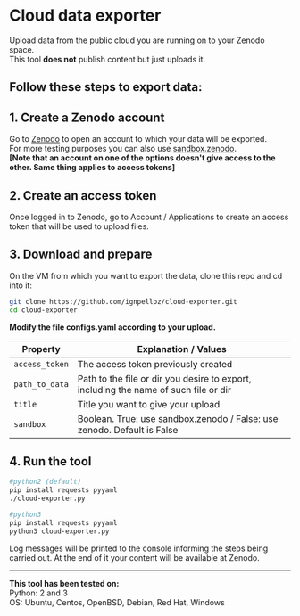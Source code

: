 # Cloud data exporter

Upload data from the public cloud you are running on to your Zenodo space.  
This tool **does not** publish content but just uploads it.

## Follow these steps to export data:

## 1. Create a Zenodo account
Go to [Zenodo](https://zenodo.org/signup/) to open an account to which your data will be exported.  
For more testing purposes you can also use [sandbox.zenodo](https://sandbox.zenodo.org/signup/).  
**[Note that an account on one of the options doesn't give access to the other. Same thing applies to access tokens]**

## 2. Create an access token
Once logged in to Zenodo, go to Account / Applications to create an access token that will be used to upload files.

## 3. Download and prepare
On the VM from which you want to export the data, clone this repo and cd into it:
```bash
git clone https://github.com/ignpelloz/cloud-exporter.git
cd cloud-exporter
```
**Modify the file configs.yaml according to your upload.**

| Property	| Explanation / Values |
| ------------- | ---------------------- |
|`access_token` | The access token previously created |
|`path_to_data` | Path to the file or dir you desire to export, including the name of such file or dir |
|`title` | Title you want to give your upload |
|`sandbox` | Boolean. True: use sandbox.zenodo / False: use zenodo. Default is False |

## 4. Run the tool
```bash
#python2 (default)
pip install requests pyyaml
./cloud-exporter.py
```
```bash
#python3
pip install requests pyyaml
python3 cloud-exporter.py
```
Log messages will be printed to the console informing the steps being carried out. At the end of it your content will be available at Zenodo.

*****

**This tool has been tested on:**  
Python: 2 and 3  
OS: Ubuntu, Centos, OpenBSD, Debian, Red Hat, Windows
